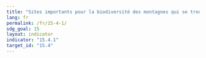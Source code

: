 ```yaml
---
title: "Sites importants pour la biodiversité des montagnes qui se trouvent dans des aires protégées"
lang: fr
permalink: /fr/15-4-1/
sdg_goal: 15
layout: indicator
indicator: "15.4.1"
target_id: "15.4"
---
```


